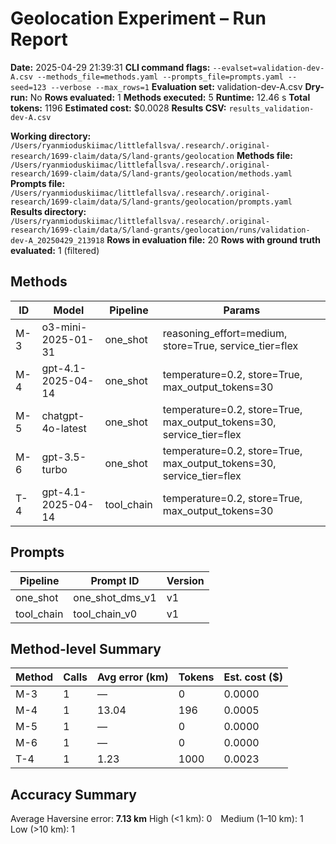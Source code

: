 # Geolocation Experiment – Run Report

**Date:** 2025-04-29 21:39:31
**CLI command flags:** `--evalset=validation-dev-A.csv --methods_file=methods.yaml --prompts_file=prompts.yaml --seed=123 --verbose --max_rows=1`
**Evaluation set:** validation-dev-A.csv
**Dry-run:** No
**Rows evaluated:** 1
**Methods executed:** 5
**Runtime:** 12.46 s
**Total tokens:** 1196
**Estimated cost:** $0.0028
**Results CSV:** `results_validation-dev-A.csv`

**Working directory:** `/Users/ryanmioduskiimac/littlefallsva/.research/.original-research/1699-claim/data/S/land-grants/geolocation`
**Methods file:** `/Users/ryanmioduskiimac/littlefallsva/.research/.original-research/1699-claim/data/S/land-grants/geolocation/methods.yaml`
**Prompts file:** `/Users/ryanmioduskiimac/littlefallsva/.research/.original-research/1699-claim/data/S/land-grants/geolocation/prompts.yaml`
**Results directory:** `/Users/ryanmioduskiimac/littlefallsva/.research/.original-research/1699-claim/data/S/land-grants/geolocation/runs/validation-dev-A_20250429_213918`
**Rows in evaluation file:** 20
**Rows with ground truth evaluated:** 1 (filtered)

## Methods
| ID | Model | Pipeline | Params |
|---|---|---|---|
| M-3 | o3-mini-2025-01-31 | one_shot | reasoning_effort=medium, store=True, service_tier=flex |
| M-4 | gpt-4.1-2025-04-14 | one_shot | temperature=0.2, store=True, max_output_tokens=30 |
| M-5 | chatgpt-4o-latest | one_shot | temperature=0.2, store=True, max_output_tokens=30, service_tier=flex |
| M-6 | gpt-3.5-turbo | one_shot | temperature=0.2, store=True, max_output_tokens=30, service_tier=flex |
| T-4 | gpt-4.1-2025-04-14 | tool_chain | temperature=0.2, store=True, max_output_tokens=30 |

## Prompts
| Pipeline | Prompt ID | Version |
|---|---|---|
| one_shot | one_shot_dms_v1 | v1 |
| tool_chain | tool_chain_v0 | v1 |

## Method-level Summary
| Method | Calls | Avg error (km) | Tokens | Est. cost ($) |
|---|---|---|---|---|
| M-3 | 1 | — | 0 | 0.0000 |
| M-4 | 1 | 13.04 | 196 | 0.0005 |
| M-5 | 1 | — | 0 | 0.0000 |
| M-6 | 1 | — | 0 | 0.0000 |
| T-4 | 1 | 1.23 | 1000 | 0.0023 |

## Accuracy Summary
Average Haversine error: **7.13 km**
High (<1 km): 0 Medium (1–10 km): 1 Low (>10 km): 1